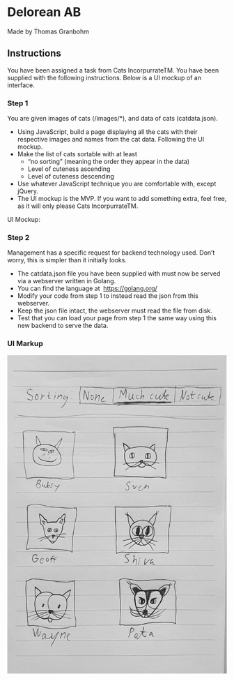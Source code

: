 # Delorean AB
Made by Thomas Granbohm

## Instructions
You have been assigned a task from Cats IncorpurrateTM.
You have been supplied with the following instructions.
Below is a UI mockup of an interface.  

### Step 1  
You are given images of cats (/images/*), and data of cats (catdata.json).  
 - Using JavaScript, build a page displaying all the cats with their respective images and names from the cat data. Following the UI mockup.
 - Make the list of cats sortable with at least
 	- “no sorting” (meaning the order they appear in the data)
 	- Level of cuteness ascending
 	- Level of cuteness descending
 - Use whatever JavaScript technique you are comfortable with, except jQuery.
 - The UI mockup is the MVP. If you want to add something extra, feel free, as it will only please Cats IncorpurrateTM.

UI Mockup:

### Step 2  
Management has a specific request for backend technology used. Don’t worry, this is
simpler than it initially looks.

 - The catdata.json file you have been supplied with must now be served via a webserver written in Golang.
 - You can find the language at ​ https://golang.org/
 - Modify your code from step 1 to instead read the json from this webserver.
 - Keep the json file intact, the webserver must read the file from disk.
 - Test that you can load your page from step 1 the same way using this new backend to serve the data.  


### UI Markup
![UI markup](./ui-markup.jpg)
